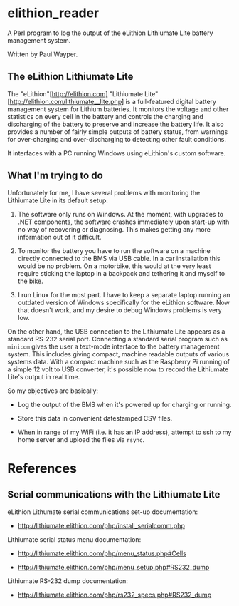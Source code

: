# elithion_reader

A Perl program to log the output of the eLithion Lithiumate Lite
battery management system.

Written by Paul Wayper.

## The eLithion Lithiumate Lite

The "eLithion"[http://elithion.com]
"Lithiumate Lite"[http://elithion.com/lithiumate__lite.php]
is a full-featured digital battery management system for Lithium
batteries.  It monitors the voltage and other statistics on every cell
in the battery and controls the charging and discharging of the
battery to preserve and increase the battery life.  It also provides
a number of fairly simple outputs of battery status, from warnings for
over-charging and over-discharging to detecting other fault conditions.

It interfaces with a PC running Windows using eLithion's custom
software.

## What I'm trying to do

Unfortunately for me, I have several problems with monitoring the
Lithiumate Lite in its default setup.

1. The software only runs on Windows.  At the moment, with upgrades to
   .NET components, the software crashes immediately upon start-up with
   no way of recovering or diagnosing.  This makes getting any more
   information out of it difficult.

2. To monitor the battery you have to run the software on a machine
   directly connected to the BMS via USB cable.  In a car installation 
   this would be no problem.  On a motorbike, this would at the very 
   least require sticking the laptop in a backpack and tethering it and
   myself to the bike.

3. I run Linux for the most part.  I have to keep a separate laptop
   running an outdated version of Windows specifically for the eLithion
   software.  Now that doesn't work, and my desire to debug Windows
   problems is very low.

On the other hand, the USB connection to the Lithiumate Lite appears as
a standard RS-232 serial port.  Connecting a standard serial program
such as `minicom` gives the user a text-mode interface to the battery
management system.  This includes giving compact, machine readable 
outputs of various systems data.  With a compact machine such as the
Raspberry Pi running of a simple 12 volt to USB converter, it's possible
now to record the Lithiumate Lite's output in real time.

So my objectives are basically:

* Log the output of the BMS when it's powered up for charging or
  running.

* Store this data in convenient datestamped CSV files.

* When in range of my WiFi (i.e. it has an IP address), attempt to ssh
  to my home server and upload the files via `rsync`.

# References

## Serial communications with the Lithiumate Lite

eLithion Lithumate serial communications set-up documentation:

* http://lithiumate.elithion.com/php/install_serialcomm.php

Lithiumate serial status menu documentation:

* http://lithiumate.elithion.com/php/menu_status.php#Cells

* http://lithiumate.elithion.com/php/menu_setup.php#RS232_dump

Lithiumate RS-232 dump documentation:

* http://lithiumate.elithion.com/php/rs232_specs.php#RS232_dump
